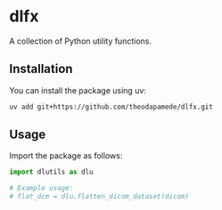 # dlfx

A collection of Python utility functions.

## Installation

You can install the package using uv:

```bash
uv add git+https://github.com/theodapamede/dlfx.git
```

## Usage

Import the package as follows:

```python
import dlutils as dlu

# Example usage:
# flat_dcm = dlu.flatten_dicom_dataset(dicom)
```
